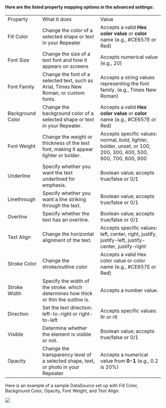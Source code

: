 #### Here are the listed property mapping options in the advanced settings:

|  |  |  |
| --- | --- | --- |
| Property | What it does | Value |
| Fill Color | Change the color of a selected shape or text in your Repeater | Accepts a valid **Hex** **color** **value** or **color** name (e.g., #CE657E or Red) |
| Font Size | Change the size of a text font and how it appears on screens | Accepts numerical value (e.g., 20) |
| Font Family | Change the font of a selected text, such as Arial, Times New Roman, or custom fonts. | Accepts a string values representing the font family. (e.g., Times New Roman) |
| Background Color | Change the background color of a selected shape or text in your Repeater. | Accepts a valid **Hex** **color** **value** or **color** name (e.g., #CE657E or Red) |
| Font Weight | Change the weight or thickness of the text font, making it appear lighter or bolder. | Accepts specific values: normal, bold, lighter, bolder, unset, or 100, 200, 300, 400, 500, 600, 700, 800, 900 |
| Underline | Specify whether you want the text underlined for emphasis. | Boolean value; accepts true/false or 0/1 |
| Linethrough | Specify whether you want a line striking through the text. | Boolean value; accepts true/false or 0/1 |
| Overline | Specify whether the text has an overline. | Boolean value; accepts true/false or 0/1 |
| Text Align | Change the horizontal alignment of the text. | Accepts specific values: left, center, right, justify, justify-left, justify-center, justify-right |
| Stroke Color | Change the stroke/outline color | Accepts a valid Hex color value or color name (e.g., #CE657E or Red) |
| Stroke Width | Specify the width of the stroke. which determines how thick or thin the outline is. | Accepts a number value. |
| Direction | Set the text direction: left-to-right or right-to-left | Accepts specific values: ltr or rtl |
| Visible | Determine whether the element is visible or not. | Boolean value; accepts true/false or 0/1 |
| Opacity | Change the transparency level of a selected shape, text, or photo in your Repeater | Accepts a numerical value from **0-1** (e.g., 0.2 is 20%) |

Here is an example of a sample DataSource set up with Fill Color, Background Color, Opacity, Font Weight, and Text Align:

![](https://support.optisigns.com/hc/article_attachments/30789450971539)